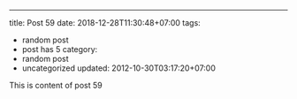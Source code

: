 ---
title: Post 59
date: 2018-12-28T11:30:48+07:00
tags:
  - random post
  - post has 5
category:
  - random post
  - uncategorized
updated: 2012-10-30T03:17:20+07:00

This is content of post 59